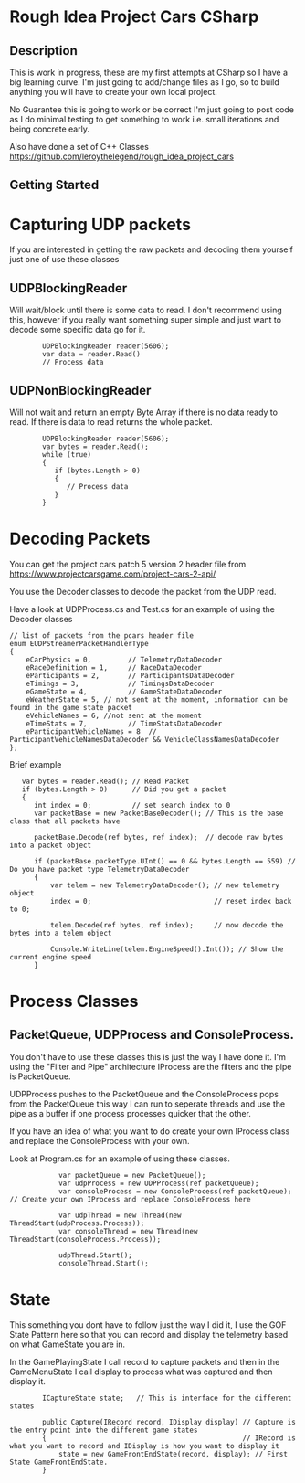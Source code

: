 # Rough Idea Project Cars CSharp

## Description

This is work in progress, these are my first attempts at CSharp so I have a big learning curve.
I'm just going to add/change files as I go, so to build anything you will have to create your own local project.

No Guarantee this is going to work or be correct I'm just going to post code as I do minimal testing to get something to work i.e. small iterations and being concrete early.

Also have done a set of C++ Classes https://github.com/leroythelegend/rough_idea_project_cars

## Getting Started

# Capturing UDP packets

If you are interested in getting the raw packets and decoding them yourself just one of use these classes

## UDPBlockingReader 

Will wait/block until there is some data to read. I don't recommend using this, however if you really want something super simple and just want to decode some specific data go for it.

```
        UDPBlockingReader reader(5606);
        var data = reader.Read()
        // Process data       
```

## UDPNonBlockingReader

Will not wait and return an empty Byte Array if there is no data ready to read. If there is data to read returns the whole packet.

```
        UDPBlockingReader reader(5606);
        var bytes = reader.Read();
        while (true)
        {
           if (bytes.Length > 0)
           {
              // Process data
           }
        }
```

# Decoding Packets

You can get the project cars patch 5 version 2 header file from https://www.projectcarsgame.com/project-cars-2-api/

You use the Decoder classes to decode the packet from the UDP read.

Have a look at UDPProcess.cs and Test.cs for an example of using the Decoder classes

```
// list of packets from the pcars header file
enum EUDPStreamerPacketHandlerType
{
	eCarPhysics = 0,         // TelemetryDataDecoder
	eRaceDefinition = 1,     // RaceDataDecoder
	eParticipants = 2,       // ParticipantsDataDecoder
	eTimings = 3,            // TimingsDataDecoder
	eGameState = 4,          // GameStateDataDecoder
	eWeatherState = 5, // not sent at the moment, information can be found in the game state packet
	eVehicleNames = 6, //not sent at the moment
	eTimeStats = 7,          // TimeStatsDataDecoder
	eParticipantVehicleNames = 8  // ParticipantVehicleNamesDataDecoder && VehicleClassNamesDataDecoder
};
```

Brief example

```
   var bytes = reader.Read(); // Read Packet
   if (bytes.Length > 0)      // Did you get a packet
   {
      int index = 0;          // set search index to 0
      var packetBase = new PacketBaseDecoder(); // This is the base class that all packets have

      packetBase.Decode(ref bytes, ref index);  // decode raw bytes into a packet object

      if (packetBase.packetType.UInt() == 0 && bytes.Length == 559) // Do you have packet type TelemetryDataDecoder
      {
          var telem = new TelemetryDataDecoder(); // new telemetry object
          index = 0;                              // reset index back to 0;

          telem.Decode(ref bytes, ref index);     // now decode the bytes into a telem object
          
          Console.WriteLine(telem.EngineSpeed().Int()); // Show the current engine speed
      }
```

# Process Classes

## PacketQueue, UDPProcess and ConsoleProcess.

You don't have to use these classes this is just the way I have done it.  I'm using the "Filter and Pipe" architecture IProcess are the filters and the pipe is PacketQueue.

UDPProcess pushes to the PacketQueue and the ConsoleProcess pops from the PacketQueue this way I can run to seperate threads and use the pipe as a buffer if one process processes quicker that the other.

If you have an idea of what you want to do create your own IProcess class and replace the ConsoleProcess with your own.

Look at Program.cs for an example of using these classes.

```
            var packetQueue = new PacketQueue();
            var udpProcess = new UDPProcess(ref packetQueue);
            var consoleProcess = new ConsoleProcess(ref packetQueue);  // Create your own IProcess and replace ConsoleProcess here

            var udpThread = new Thread(new ThreadStart(udpProcess.Process));
            var consoleThread = new Thread(new ThreadStart(consoleProcess.Process));

            udpThread.Start();
            consoleThread.Start();
```

# State

This something you dont have to follow just the way I did it, I use the GOF State Pattern here so that you can record and display the telemetry based on what GameState you are in.

In the GamePlayingState I call record to capture packets and then in the GameMenuState I call display to process what was captured and then display it.

```
        ICaptureState state;   // This is interface for the different states

        public Capture(IRecord record, IDisplay display) // Capture is the entry point into the different game states
        {                                                // IRecord is what you want to record and IDisplay is how you want to display it
            state = new GameFrontEndState(record, display); // First State GameFrontEndState.
        }
```
